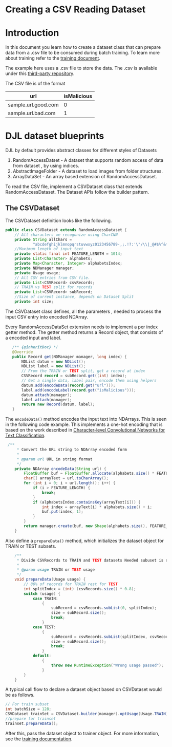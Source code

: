 # Creating a CSV Reading Dataset

# Introduction
In this document you learn how to create a dataset class that can prepare data from a .csv file to be consumed during batch training. To learn more about training refer to the [training document](training_model.md).

The example here uses a .csv file to store the data. The .csv is available under this [third-party repository](https://github.com/incertum/cyber-matrix-ai/tree/master/Malicious-URL-Detection-Deep-Learning).

The CSV file is of the format

|url   | isMalicious  |
|---|---|
| sample.url.good.com  | 0  |
| sample.url.bad.com  | 1  |


# DJL dataset blueprints

DJL by default provides abstract classes for different styles of Datasets

1. RandomAccessDatset - A dataset that supports random access of data from dataset , by using indices.
2. AbstractImageFolder - A dataset to load images from folder structures.
3. ArrayDataSet - An array based extension of RandomAccessDataset.

To read the CSV file, implement a CSVDataset class that extends RandomAccessDataset. The Dataset APIs follow the builder pattern.

## The CSVDataset


The CSVDataset definition looks like the following.


```java
public class CSVDataset extends RandomAccessDataset {
    // All characters we recogonize using CharCNN
    private String allChars =
            "abcdefghijklmnopqrstuvwxyz0123456789-,;.!?:'\"/\\|_@#$%^&*~`+ =<>()[]{}";
    //Maximum length of input text
    private static final int FEATURE_LENGTH = 1014;
    private List<Character> alphabets;
    private Map<Character, Integer> alphabetsIndex;
    private NDManager manager;
    private Usage usage;
    // All CSV entries from CSV file.
    private List<CSVRecord> csvRecords;
    // TRAIN vs TEST split for records
    private List<CSVRecord> subRecord;
    //Size of current instance, depends on Dataset Split
    private int size;
```

The CSVDataset class defines, all the parameters , needed to process the input CSV entry into encoded NDArray.

Every RandomAccessDataSet extension needs to implement a per index getter method. The getter method returns a Record object, that consists of a encoded input and label.

 ```java
    /** {@inheritDoc} */
    @Override
    public Record get(NDManager manager, long index) {
        NDList datum = new NDList();
        NDList label = new NDList();
        // From the TRAIN or TEST split, get a record at index
        CSVRecord record = subRecord.get((int) index);
        // Get a single data, label pair, encode them using helpers
        datum.add(encodeData(record.get("url")));
        label.add(encodeLabel(record.get("isMalicious")));
        datum.attach(manager);
        label.attach(manager);
        return new Record(datum, label);
    }
```

The ```encodeData()```  method encodes the input text into NDArrays. This is seen in the following code example. This implements a one-hot encoding that is based on the work described in [Character-level Convolutional Networks for Text Classification](https://arxiv.org/abs/1509.01626).

```java
 /**
     * Convert the URL string to NDArray encoded form
     *
     * @param url URL in string format
     */
    private NDArray encodeData(String url) {
        FloatBuffer buf = FloatBuffer.allocate(alphabets.size() * FEATURE_LENGTH);
        char[] arrayText = url.toCharArray();
        for (int i = 0; i < url.length(); i++) {
            if (i > FEATURE_LENGTH) {
                break;
            }
            if (alphabetsIndex.containsKey(arrayText[i])) {
                int index = arrayText[i] * alphabets.size() + i;
                buf.put(index, 1);
            }
        }
        return manager.create(buf, new Shape(alphabets.size(), FEATURE_LENGTH));
    }
```

Also define a ```prepareData()``` method, which initializes the dataset object for TRAIN or TEST subsets.

```java
    /**
     * Divide CSVRecords to TRAIN and TEST datasets Needed subuset is set
     *
     * @param usage TRAIN or TEST usage
     */
    void prepareData(Usage usage) {
        // 80% of records for TRAIN rest for TEST
        int splitIndex = (int) (csvRecords.size() * 0.8);
        switch (usage) {
            case TRAIN:
                {
                    subRecord = csvRecords.subList(0, splitIndex);
                    size = subRecord.size();
                    break;
                }
            case TEST:
                {
                    subRecord = csvRecords.subList(splitIndex, csvRecords.size());
                    size = subRecord.size();
                    break;
                }
            default:
                {
                    throw new RuntimeException("Wrong usage passed");
                }
        }
    }
```

A typical call flow to declare a dataset object based on CSVDataset would be as follows.

```java
// For train subset
int batchSize = 128;
CSVDataset trainSet = CSVDataset.builder(manager).optUsage(Usage.TRAIN).setSampling(batchSize, true).build();
//prepare for trainset
trainset.prepareData();
```
After this, pass the dataset object to trainer object. For more information, see the [training documentation](training_model.md).
    
